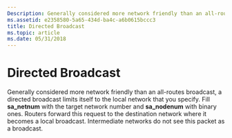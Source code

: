 ```yaml
---
Description: Generally considered more network friendly than an all-routes broadcast, a directed broadcast limits itself to the local network that you specify.
ms.assetid: e2358580-5a65-434d-ba4c-a6b0615bccc3
title: Directed Broadcast
ms.topic: article
ms.date: 05/31/2018
---
```


# Directed Broadcast

Generally considered more network friendly than an all-routes broadcast, a directed broadcast limits itself to the local network that you specify. Fill **sa\_netnum** with the target network number and **sa\_nodenum** with binary ones. Routers forward this request to the destination network where it becomes a local broadcast. Intermediate networks do not see this packet as a broadcast.

 

 




